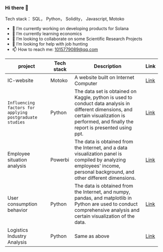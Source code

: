 ### Hi there 👋

Tech stack： SQL， Python， Solidity， Javascript, Motoko


- 🔭 I’m currently working on developing products for Solana
- 🌱 I’m currently learning economics
- 👯 I’m looking to collaborate on some Scientific Research Projects
- 🤔 I’m looking for help with job hunting
- 📫 How to reach me: 1015779089@qq.com


| project | Tech stack | Description | Link |
| --- | --- | --- | --- |
| IC-website | Motoko | A website built on Internet Computer | [Link](https://github.com/a-god-of-death/IC-website.git) |
| `Influencing factors for applying postgraduate studies` | Python | The data set is obtained on Kaggle, python is used to conduct data analysis in different dimensions, and certain visualization is performed, and finally the report is presented using ppt. | [Link](https://github.com/a-god-of-death/if_phone_can-t_see/blob/main/jupyterlab%E5%88%86%E6%9E%90%E8%BF%87%E7%A8%8B.ipynb) |
| Employee situation analysis | Powerbi | The data is obtained from the Internet, and a data visualization panel is compiled by analyzing employees' income, personal background, and other different dimensions. | [Link](https://github.com/a-god-of-death/if_phone_can-t_see/blob/main/powerbi%20hr.pdf)
| User consumption behavior | Python | The data is obtained from the Internet, and numpy, pandas, and matplotlib in Python are used to conduct comprehensive analysis and certain visualization of the data. | [Link](https://github.com/a-god-of-death/i_don-t_know/blob/master/User%20consumption%20behavior/cd_userinfo.ipynb) |
| Logistics Industry Analysis | Python | Same as above | [Link](https://github.com/a-god-of-death/i_don-t_know/blob/master/Logistics/Logistics%20Industry%20Analysis.ipynb) |
